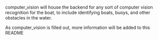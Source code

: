computer_vision will house the backend for any sort of computer vision recognition for the boat, to include identifying boats, buoys, and other obstacles in the water.

As computer_vision is filled out, more information will be added to this README